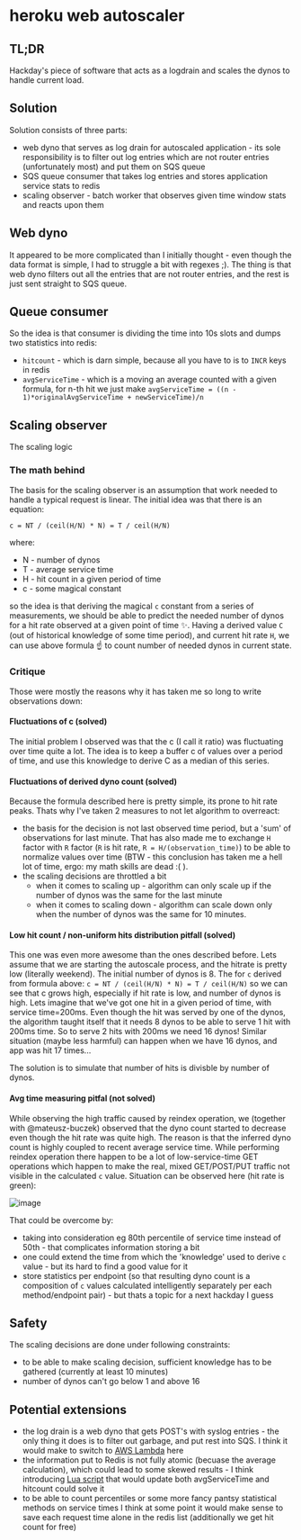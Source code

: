 heroku web autoscaler
=====================

## TL;DR

Hackday's piece of software that acts as a logdrain and scales the dynos to handle current load.

## Solution

Solution consists of three parts:
  * web dyno that serves as log drain for autoscaled application - its sole responsibility is to filter out log entries which are not router entries (unfortunately most) and put them on SQS queue
  * SQS queue consumer that takes log entries and stores application service stats to redis
  * scaling observer - batch worker that observes given time window stats and reacts upon them

## Web dyno

It appeared to be more complicated than I initially thought - even though the data format is simple, I had to struggle a bit with regexes ;). The thing is that web dyno filters out all the entries that are not router entries, and the rest is just sent straight to SQS queue.

## Queue consumer

So the idea is that consumer is dividing the time into 10s slots and dumps two statistics into redis:
  * `hitcount` - which is darn simple, because all you have to is to `INCR` keys in redis
  * `avgServiceTime` - which is a moving an average counted with a given formula, for n-th hit we just make `avgServiceTime = ((n - 1)*originalAvgServiceTime + newServiceTime)/n`

## Scaling observer

The scaling logic

### The math behind

The basis for the scaling observer is an assumption that work needed to handle a typical request is linear. The initial idea was that there is an equation:

```
c = NT / (ceil(H/N) * N) = T / ceil(H/N)
```

where: 
  * N - number of dynos
  * T - average service time
  * H - hit count in a given period of time
  * c - some magical constant

so the idea is that deriving the magical `c` constant from a series of measurements, we should be able to predict the needed number of dynos for a hit rate observed at a given point of time :sparkles:. Having a derived value `C` (out of historical knowledge of some time period), and current hit rate `H`, we can use above formula :point_up: to count number of needed dynos in current state.

### Critique

Those were mostly the reasons why it has taken me so long to write observations down:

#### Fluctuations of c (solved)
The initial problem I observed was that the c (I call it ratio) was fluctuating over time quite a lot. The idea is to keep a buffer c of values over a period of time, and use this knowledge to derive C as a median of this series.

#### Fluctuations of derived dyno count (solved) 
Because the formula described here is pretty simple, its prone to hit rate peaks. Thats why I've taken 2 measures to not let algorithm to overreact: 
  * the basis for the decision is not last observed time period, but a 'sum' of observations for last minute. That has also made me to exchange `H` factor with `R` factor (`R` is hit rate, `R = H/(observation_time)`) to be able to normalize values over time (BTW - this conclusion has taken me a hell lot of time, ergo: my math skills are dead :( ).
  * the scaling decisions are throttled a bit 
    - when it comes to scaling up - algorithm can only scale up if the number of dynos was the same for the last minute
    - when it comes to scaling down - algorithm can scale down only when the number of dynos was the same for 10 minutes.

#### Low hit count / non-uniform hits distribution pitfall (solved)
This one was even more awesome than the ones described before. Lets assume that we are starting the autoscale process, and the hitrate is pretty low (literally weekend). The initial number of dynos is 8. The for `c` derived from formula above:
`c = NT / (ceil(H/N) * N) = T / ceil(H/N)`
so we can see that c grows high, especially if hit rate is low, and number of dynos is high. Lets imagine that we've got one hit in a given period of time, with service time=200ms. Even though the hit was served by one of the dynos, the algorithm taught itself that it needs 8 dynos to be able to serve 1 hit with 200ms time. So to serve 2 hits with 200ms we need 16 dynos! Similar situation (maybe less harmful) can happen when we have 16 dynos, and app was hit 17 times...

The solution is to simulate that number of hits is divisble by number of dynos. 

#### Avg time measuring pitfal (not solved)
While observing the high traffic caused by reindex operation, we (together with @mateusz-buczek) observed that the dyno count started to decrease even though the hit rate was quite high. The reason is that the inferred dyno count is highly coupled to recent average service time. While performing reindex operation there happen to be a lot of low-service-time GET operations which happen to make the real, mixed GET/POST/PUT traffic not visible in the calculated `c` value. Situation can be observed here (hit rate is green):

![image](https://uploads.github.schibsted.io/github-enterprise-assets/0000/0119/0000/3072/6e1b37fe-eed3-11e5-9b77-e8f33f44cfb9.png)


That could be overcome by:
  * taking into consideration eg 80th percentile of service time instead of 50th - that complicates information storing a bit
  * one could extend the time from which the 'knowledge' used to derive `c` value - but its hard to find a good value for it
  * store statistics per endpoint (so that resulting dyno count is a composition of `c` values calculated intelligently separately per each method/endpoint pair) - but thats a topic for a next hackday I guess

## Safety
The scaling decisions are done under following constraints:
  *  to be able to make scaling decision, sufficient knowledge has to be gathered (currently at least 10 minutes)
  * number of dynos can't go below 1 and above 16

## Potential extensions
  * the log drain is a web dyno that gets POST's with syslog entries - the only thing it does is to filter out garbage, and put rest into SQS. I think it would make to switch to [AWS Lambda](http://docs.aws.amazon.com/apigateway/latest/developerguide/getting-started.html) here
  * the information put to Redis is not fully atomic (becuase the average calculation), which could lead to some skewed results - I think introducing [Lua script](http://redis.io/commands/EVAL) that would update both avgServiceTime and hitcount could solve it 
  * to be able to count percentiles or some more fancy pantsy statistical methods on service times I think at some point it would make sense to save each request time alone in the redis list (additionally we get hit count for free)
